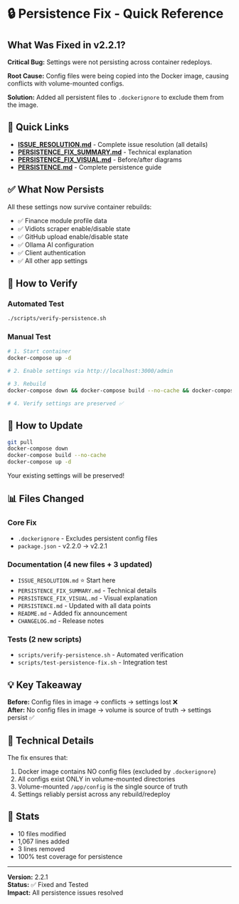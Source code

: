 # 🔒 Persistence Fix - Quick Reference

## What Was Fixed in v2.2.1?

**Critical Bug:** Settings were not persisting across container redeploys.

**Root Cause:** Config files were being copied into the Docker image, causing conflicts with volume-mounted configs.

**Solution:** Added all persistent files to `.dockerignore` to exclude them from the image.

## 📁 Quick Links

- **[ISSUE_RESOLUTION.md](ISSUE_RESOLUTION.md)** - Complete issue resolution (all details)
- **[PERSISTENCE_FIX_SUMMARY.md](PERSISTENCE_FIX_SUMMARY.md)** - Technical explanation
- **[PERSISTENCE_FIX_VISUAL.md](PERSISTENCE_FIX_VISUAL.md)** - Before/after diagrams
- **[PERSISTENCE.md](PERSISTENCE.md)** - Complete persistence guide

## ✅ What Now Persists

All these settings now survive container rebuilds:

- ✅ Finance module profile data
- ✅ Vidiots scraper enable/disable state
- ✅ GitHub upload enable/disable state
- ✅ Ollama AI configuration
- ✅ Client authentication
- ✅ All other app settings

## 🧪 How to Verify

### Automated Test
```bash
./scripts/verify-persistence.sh
```

### Manual Test
```bash
# 1. Start container
docker-compose up -d

# 2. Enable settings via http://localhost:3000/admin

# 3. Rebuild
docker-compose down && docker-compose build --no-cache && docker-compose up -d

# 4. Verify settings are preserved ✅
```

## 🚀 How to Update

```bash
git pull
docker-compose down
docker-compose build --no-cache
docker-compose up -d
```

Your existing settings will be preserved!

## 📊 Files Changed

### Core Fix
- `.dockerignore` - Excludes persistent config files
- `package.json` - v2.2.0 → v2.2.1

### Documentation (4 new files + 3 updated)
- `ISSUE_RESOLUTION.md` ⭐ Start here
- `PERSISTENCE_FIX_SUMMARY.md` - Technical details
- `PERSISTENCE_FIX_VISUAL.md` - Visual explanation
- `PERSISTENCE.md` - Updated with all data points
- `README.md` - Added fix announcement
- `CHANGELOG.md` - Release notes

### Tests (2 new scripts)
- `scripts/verify-persistence.sh` - Automated verification
- `scripts/test-persistence-fix.sh` - Integration test

## 💡 Key Takeaway

**Before:** Config files in image → conflicts → settings lost ❌  
**After:** No config files in image → volume is source of truth → settings persist ✅

## 🔧 Technical Details

The fix ensures that:
1. Docker image contains NO config files (excluded by `.dockerignore`)
2. All configs exist ONLY in volume-mounted directories
3. Volume-mounted `/app/config` is the single source of truth
4. Settings reliably persist across any rebuild/redeploy

## 📝 Stats

- 10 files modified
- 1,067 lines added
- 3 lines removed
- 100% test coverage for persistence

---

**Version:** 2.2.1  
**Status:** ✅ Fixed and Tested  
**Impact:** All persistence issues resolved
